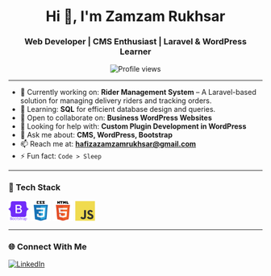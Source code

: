 <h1 align="center">Hi 👋, I'm Zamzam Rukhsar</h1>
<h3 align="center">Web Developer | CMS Enthusiast | Laravel & WordPress Learner</h3>

<p align="center">
  <img src="https://komarev.com/ghpvc/?username=zamzamrukhsar&label=Profile%20views&color=0e75b6&style=flat" alt="Profile views" />
</p>

---

- 🔭 Currently working on: **Rider Management System** – A Laravel-based solution for managing delivery riders and tracking orders.
- 🌱 Learning: **SQL** for efficient database design and queries.
- 👯 Open to collaborate on: **Business WordPress Websites**
- 🤝 Looking for help with: **Custom Plugin Development in WordPress**
- 💬 Ask me about: **CMS, WordPress, Bootstrap**
- 📫 Reach me at: **hafizazamzamrukhsar@gmail.com**
- ⚡ Fun fact: `Code > Sleep`

---

### 🧩 Tech Stack

<p align="left">
  <a href="https://getbootstrap.com" target="_blank"><img src="https://raw.githubusercontent.com/devicons/devicon/master/icons/bootstrap/bootstrap-plain-wordmark.svg" alt="Bootstrap" width="40" height="40"/></a>
  <a href="https://www.w3schools.com/css/" target="_blank"><img src="https://raw.githubusercontent.com/devicons/devicon/master/icons/css3/css3-original-wordmark.svg" alt="CSS3" width="40" height="40"/></a>
  <a href="https://www.w3.org/html/" target="_blank"><img src="https://raw.githubusercontent.com/devicons/devicon/master/icons/html5/html5-original-wordmark.svg" alt="HTML5" width="40" height="40"/></a>
  <a href="https://developer.mozilla.org/en-US/docs/Web/JavaScript" target="_blank"><img src="https://raw.githubusercontent.com/devicons/devicon/master/icons/javascript/javascript-original.svg" alt="JavaScript" width="40" height="40"/></a>
</p>

---

### 🌐 Connect With Me

<p align="left">
  <a href="https://linkedin.com/in/zamzamrukhsar" target="_blank">
    <img src="https://raw.githubusercontent.com/rahuldkjain/github-profile-readme-generator/master/src/images/icons/Social/linked-in-alt.svg" alt="LinkedIn" height="30" width="40"/>
  </a>
</p>
